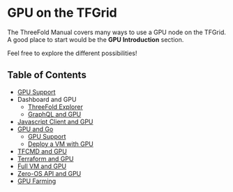 <h1>GPU on the TFGrid</h1>

The ThreeFold Manual covers many ways to use a GPU node on the TFGrid. A good place to start would be the **GPU Introduction** section.

Feel free to explore the different possibilities!

<h2>Table of Contents</h2>

- [GPU Support](gpu.md)
- Dashboard and GPU
  - [ThreeFold Explorer](../dashboard/explorer/explorer_gpu_support.md)
  - [GraphQL and GPU](../dashboard/explorer/explorer_graphql_intro.md#filtering-nodes-with-gpu-devices) 
- [Javascript Client and GPU](../javascript/grid3_javascript_gpu_support.md)
- [GPU and Go](../go/grid3_go_gpu.md)
  - [GPU Support](../go/grid3_go_gpu_support.md)
  - [Deploy a VM with GPU](../go/grid3_go_vm_with_gpu.md)
- [TFCMD and GPU](../tfcmd/tfcmd_vm.md#deploy-a-vm-with-gpu)
- [Terraform and GPU](../terraform/terraform_gpu_support.md)
- [Full VM and GPU](../playground/fullVm.md)
- [Zero-OS API and GPU](../internals/zos/manual/api.md#gpus)
- [GPU Farming](../farmers/3node_building/gpu_farming.md)